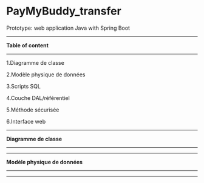 # PayMyBuddy_transfer
Prototype: web application Java with Spring Boot

---
**Table of content**

---
1.Diagramme de classe

2.Modèle physique de données

3.Scripts SQL

4.Couche DAL/référentiel

5.Méthode sécurisée

6.Interface web 

----

**Diagramme de classe**

---

___

**Modèle physique de données**

---
---